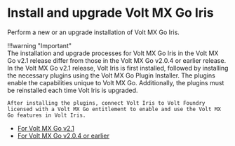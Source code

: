 # Install and upgrade Volt MX Go Iris

Perform a new or an upgrade installation of Volt MX Go Iris.

!!!warning "Important"    
    The installation and upgrade processes for Volt MX Go Iris in the Volt MX Go v2.1 release differ from those in the Volt MX Go v2.0.4 or earlier release. In the Volt MX Go v2.1 release, Volt Iris is first installed, followed by installing the necessary plugins using the Volt MX Go Plugin Installer. The plugins enable the capabilities unique to Volt MX Go. Additionally, the plugins must be reinstalled each time Volt Iris is upgraded.

    After installing the plugins, connect Volt Iris to Volt Foundry licensed with a Volt MX Go entitlement to enable and use the Volt MX Go features in Volt Iris.


- [For Volt MX Go v2.1](installiris.md)
- [For Volt MX Go v2.0.4 or earlier](upgradeiris.md)

